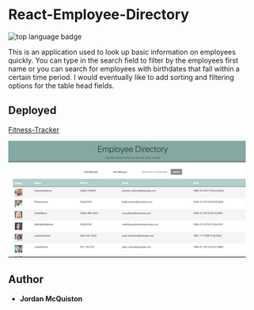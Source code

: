# React-Employee-Directory

![top language badge](https://img.shields.io/github/languages/top/jordancley/react-employee-directory)

This is an application used to look up basic information on employees quickly. 
You can type in the search field to filter by the employees first name or you 
can search for employees with birthdates that fall within a certain time period. I would
eventually like to add sorting and filtering options for the table head fields.

## Deployed

[Fitness-Tracker](https://fast-sea-24135.herokuapp.com/)

![react-employee-directory UI](./react-employee-directory.gif)


## Author

* **Jordan McQuiston** 